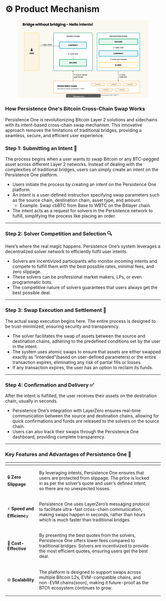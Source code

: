 # ⚙️ Product Mechanism

<figure><img src="../../.gitbook/assets/unnamed.png" alt=""><figcaption></figcaption></figure>

### How Persistence One's Bitcoin Cross-Chain Swap Works

Persistence One is revolutionizing Bitcoin Layer 2 solutions and sidechains with its intent-based cross-chain swap mechanism. This innovative approach removes the limitations of traditional bridges, providing a seamless, secure, and efficient user experience.

### Step 1: Submitting an Intent 📝

The process begins when a user wants to swap Bitcoin or any BTC-pegged asset across different Layer 2 networks. Instead of dealing with the complexities of traditional bridges, users can simply create an intent on the Persistence One platform.

* Users initiate the process by creating an intent on the Persistence One platform.
* An intent is a user-defined instruction specifying swap parameters such as the source chain, destination chain, asset type, and amount.
  * Example: Swap cbBTC from Base to WBTC on the Bitlayer chain.
* The intent acts as a request for solvers in the Persistence network to fulfill, simplifying the process like placing an order.

***

### Step 2: Solver Competition and Selection 🔍

Here’s where the real magic happens. Persistence One’s system leverages a decentralized solver network to efficiently fulfil user intents.

* Solvers are incentivized participants who monitor incoming intents and compete to fulfill them with the best possible rates, minimal fees, and zero slippage.
* These solvers can be professional market makers, LPs, or even programmatic bots.
* The competitive nature of solvers guarantees that users always get the best possible deal.

***

### Step 3: Swap Execution and Settlement 🔄

The actual swap execution begins here. The entire process is designed to be trust-minimized, ensuring security and transparency.

* The solver facilitates the swap of assets between the source and destination chains, adhering to the predefined conditions set by the user in the intent.
* The system uses atomic swaps to ensure that assets are either swapped exactly as “intended”(based on user-defined parameters) or the entire transaction expires, eliminating any risk of partial fills or losses.
* If any transaction expires, the user has an option to reclaim its funds.

***

### Step 4: Confirmation and Delivery ✅

After the intent is fulfilled, the user receives their assets on the destination chain, usually in seconds.

* Persistence One’s integration with LayerZero ensures real-time communication between the source and destination chains, allowing for quick confirmations and funds are released to the solvers on the source chain.
* Users can also track their swaps through the Persistence One dashboard, providing complete transparency.

***

### Key Features and Advantages of Persistence One 🌟

<table data-view="cards"><thead><tr><th></th><th></th><th></th><th data-hidden></th></tr></thead><tbody><tr><td>🔒 <strong>Zero Slippage</strong></td><td><p></p><p>By leveraging intents, Persistence One ensures that users are protected from slippage. The price is locked in as per the solver’s quote and user’s defined intent, so there are no unexpected losses.</p></td><td></td><td></td></tr><tr><td>⚡ <strong>Speed and Efficienc</strong>y</td><td><p></p><p>Persistence One uses LayerZero’s messaging protocol to facilitate ultra-fast cross-chain communication, making swaps happen in seconds, rather than hours which is much faster than traditional bridges.</p></td><td></td><td></td></tr><tr><td>💸 <strong>Cost-Effective</strong></td><td><p></p><p>By presenting the best quotes from the solvers, Persistence One offers lower fees compared to traditional bridges. Solvers are incentivized to provide the most efficient quotes, ensuring users get the best deal.</p></td><td></td><td></td></tr><tr><td>🌐 <strong>Scalability</strong></td><td><p></p><p>The platform is designed to support swaps across multiple Bitcoin L2s, EVM-compatible chains, and non-EVM chains(soon), making it future-proof as the BTCfi ecosystem continues to grow.</p></td><td></td><td></td></tr></tbody></table>

